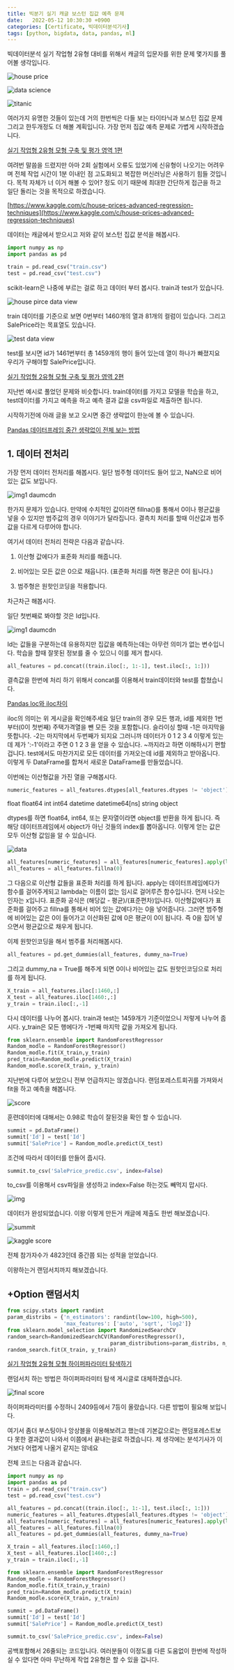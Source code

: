 ```yaml
---
title: 빅분기 실기 캐글 보스턴 집값 예측 문제
date:   2022-05-12 10:30:30 +0900
categories: [Certificate, 빅데이터분석기사]
tags: [python, bigdata, data, pandas, ml]
---
```


빅데이터분석 실기 작업형 2유형 대비를 위해서 캐글의 입문자를 위한 문제 몇가지를 풀어볼 생각입니다.

![house price](https://user-images.githubusercontent.com/85277660/210172049-c8e95512-4bed-4c7a-a504-6af0f35b52f1.png)

![data science](https://user-images.githubusercontent.com/85277660/210172065-b6424d6a-cae8-43cb-a3b5-c44907c4df6b.png)

![titanic](https://user-images.githubusercontent.com/85277660/210172070-e7fc040f-984e-47ac-94a5-0ef0830c18e7.png)

여러가지 유명한 것들이 있는데 거의 한번씩은 다들 보는 타이타닉과 보스턴 집값 문제 그리고 한두개정도 더 해볼 계획입니다. 가장 먼저 집값 예측 문제로 가볍게 시작하겠습니다.

[실기 작업형 2유형 모형 구축 및 평가 영역 1편](https://jeong-daniel.github.io/posts/%EB%B9%85%EB%B6%84%EA%B8%B0-%EC%8B%A4%EA%B8%B0-%EC%9E%91%EC%97%85%ED%98%95-2%EC%9C%A0%ED%98%95-%EB%AA%A8%ED%98%95-%EA%B5%AC%EC%B6%95-%EB%B0%8F-%ED%8F%89%EA%B0%80-%EC%98%81%EC%97%AD-1%ED%8E%B8/)

여려번 말씀을 드렸지만 아마 2회 실험에서 오류도 있었기에 신유형이 나오기는 어려우며 전체 작업 시간이 1분 이내인 점 고도화되고 복잡한 머신러닝은 사용하기 힘들 것입니다. 목적 자체가 너 이거 해볼 수 있어? 정도 이기 때문에 최대한 간단하게 접근을 하고 일단 돌리는 것을 목적으로 하겠습니다.

[https://www.kaggle.com/c/house-prices-advanced-regression-techniques](https://www.kaggle.com/c/house-prices-advanced-regression-techniques)

데이터는 캐글에서 받으시고 저와 같이 보스턴 집값 분석을 해봅시다.

```py
import numpy as np
import pandas as pd

train = pd.read_csv("train.csv")
test = pd.read_csv("test.csv")
```

scikit-learn은 나중에 부르는 걸로 하고 데이터 부터 봅시다. train과 test가 있습니다.

![house pirce data view](https://user-images.githubusercontent.com/85277660/210172571-1dcf9412-e06d-49b2-8293-feb0d9d079be.png)

train 데이터를 기준으로 보면 0번부터 1460개의 열과 81개의 컬럼이 있습니다. 그리고 SalePrice라는 목표열도 있습니다.

![test data view](https://user-images.githubusercontent.com/85277660/210172579-d90833a0-f772-462f-a3aa-766000f8c703.png)

test를 보시면 id가 1461번부터 총 1459개의 행이 들어 있는데 열이 하나가 빠졌지요 우리가 구해야할 SalePrice입니다.

[실기 작업형 2유형 모형 구축 및 평가 영역 2편](https://jeong-daniel.github.io/posts/%EB%B9%85%EB%B6%84%EA%B8%B0-%EC%8B%A4%EA%B8%B0-%EC%9E%91%EC%97%85%ED%98%95-2%EC%9C%A0%ED%98%95-%EB%AA%A8%ED%98%95-%EA%B5%AC%EC%B6%95-%EB%B0%8F-%ED%8F%89%EA%B0%80-%EC%98%81%EC%97%AD-2%ED%8E%B8/)

지난번 예시로 풀었던 문제와 비슷합니다. train데이터를 가지고 모델을 학습을 하고, test데이터를 가지고 예측을 하고 예측 결과 값을 csv파일로 제출하면 됩니다.


시작하기전에 아래 글을 보고 오시면 중간 생략없이 한눈에 볼 수 있습니다.

[Pandas 데이터프레임 중간 생략없이 전체 보는 방법](https://jeong-daniel.github.io/posts/Pandas-%EB%8D%B0%EC%9D%B4%ED%84%B0%ED%94%84%EB%A0%88%EC%9E%84-%EC%A4%91%EA%B0%84-%EC%83%9D%EB%9E%B5%EC%97%86%EC%9D%B4-%EC%A0%84%EC%B2%B4-%EB%B3%B4%EB%8A%94-%EB%B0%A9%EB%B2%95/)

## 1. 데이터 전처리
가장 먼저 데이터 전처리를 해봅시다. 일단 범주형 데이터도 들어 있고, NaN으로 비어있는 값도 보입니다.

![img1 daumcdn](https://user-images.githubusercontent.com/85277660/210172615-2af8b704-6942-49fd-a2f0-cdfd8c75ee7f.png)

한가지 문제가 있습니다. 만약에 수치적인 값이라면 fillna()를 통해서 0이나 평균값을 넣을 수 있지만 범주값의 경우 이야기가 달라집니다. 결측치 처리를 할때 이산값과 범주값을 다르게 다루어야 합니다.

여기서 데이터 전처리 전략은 다음과 같습니다.

1. 이산형 값에다가 표준화 처리를 해줍니다.

2. 비어있는 모든 값은 0으로 채웁니다. (표준화 처리를 하면 평균은 0이 됩니다.)

3. 범주형은 원핫인코딩을 적용합니다.

차근차근 해봅시다.

일단 첫번째로 봐야할 것은 Id입니다.

![img1 daumcdn](https://user-images.githubusercontent.com/85277660/210172627-20ddd015-6da4-4917-b232-612c61c48bda.png)

Id는 값들을 구분하는데 유용하지만 집값을 예측하는데는 아무런 의미가 없는 변수입니다. 학습을 할때 잘못된 정보를 줄 수 있으니 이를 제거 합시다.

```py
all_features = pd.concat((train.iloc[:, 1:-1], test.iloc[:, 1:]))
```

결측값을 한번에 처리 하기 위해서 concat를 이용해서 train데이터와 test를 합쳤습니다.

[Pandas loc와 iloc차이](https://jeong-daniel.github.io/posts/Pandas-loc%EC%99%80-iloc%EC%B0%A8%EC%9D%B4/)

iloc의 의미는 위 게시글을 확인해주세요 일단 train의 경우 모든 행과, id를 제외한 1번부터(0이 첫번째) 주택가격열을 뺀 모든 것을 포함합니다. 슬라이싱 할때 -1은 마지막을 뜻합니다. -2는 마지막에서 두번째가 되지요 그러니까 데이터가 0 1 2 3 4 이렇게 있는데 제가 ':-1'이라고 주면 0 1 2 3 을 얻을 수 있습니다. ~까지라고 하면 이해하시기 편할겁니다. test에서도 마찬가지로 모든 데이터를 가져오는데 id를 제외하고 받아옵니다. 이렇게 두 DataFrame를 합쳐서 새로운 DataFrame를 만들었습니다.

이번에는 이산형값을 가진 열을 구해봅시다.

```py
numeric_features = all_features.dtypes[all_features.dtypes != 'object'].index
```

float              float64
int                  int64
datetime    datetime64[ns]
string              object

dtypes를 하면 float64, int64, 또는 문자열이라면 object를 반환을 하게 됩니다. 즉 해당 데이터프레임에서 object가 아닌 것들의 index를 뽑아옵니다. 이렇게 얻는 값은 모두 이산형 값임을 알 수 있습니다.

![data](https://user-images.githubusercontent.com/85277660/210172659-e2f7ad7f-924f-4c51-aaf8-e18e8c2c7f95.png)

```py
all_features[numeric_features] = all_features[numeric_features].apply(lambda x: (x - x.mean()) / (x.std()))
all_features = all_features.fillna(0)
```

그 다음으로 이산형 값들을 표준화 처리를 하게 됩니다. apply는 데이터프레임에다가 함수를 걸어주게되고 lambda는 이름이 없는 임시로 걸어루즌 함수입니다. 먼저 나오는 인자는 x입니다. 표준화 공식은 (해당값 - 평균)/(표준편차)입니다. 이산형값에다가 표준화를 걸어주고 fillna를 통해서 비어 있는 값에다가는 0을 넣어줍니다. 그러면 범주형에 비어있는 값은 0이 들어가고 이산화된 값에 0은 평균이 0이 됩니다. 즉 0을 집어 넣으면서 평균값으로 채우게 됩니다.

이제 원핫인코딩을 해서 범주를 처리해봅시다.

```py
all_features = pd.get_dummies(all_features, dummy_na=True)
```
그리고 dummy_na = True를 해주게 되면 0이나 비어있는 값도 원핫인코딩으로 처리를 하게 됩니다.

```py
X_train = all_features.iloc[:1460,:]
X_test = all_features.iloc[1460:,:]
y_train = train.iloc[:,-1]
```
다시 데이터를 나누어 봅시다. train과 test는 1459개가 기준이었으니 저렇게 나누어 줍시다. y_train은 모든 행에다가 -1번째 마지막 값을 가져오게 됩니다.

```py
from sklearn.ensemble import RandomForestRegressor
Random_modle = RandomForestRegressor()
Random_modle.fit(X_train,y_train)
pred_train=Random_modle.predict(X_train)
Random_modle.score(X_train, y_train)
```
지난번에 다루어 보았으니 전부 언급하지는 않겠습니다. 랜덤포레스트회귀를 가져와서 fit을 하고 예측을 해봅니다.

![score](https://user-images.githubusercontent.com/85277660/210172692-4a46f019-5265-4494-8f29-5114e5a04c03.png)

훈련데이터에 대해서는 0.98로 학습이 잘된것을 확인 할 수 있습니다.

```py
summit = pd.DataFrame()
summit['Id'] = test['Id']
summit['SalePrice'] = Random_modle.predict(X_test)
```
조건에 따라서 데이터를 만들어 줍시다.

```py
summit.to_csv('SalePrice_predic.csv', index=False)
```
to_csv를 이용해서 csv파일을 생성하고 index=False 하는것도 빼먹지 맙시다.

![img](https://user-images.githubusercontent.com/85277660/210172707-3a48c4ac-63bf-492f-9a87-44ad51f61bfd.png)

데이터가 완성되었습니다. 이왕 이렇게 만든거 캐글에 제출도 한번 해보겠습니다.

![summit](https://user-images.githubusercontent.com/85277660/210172716-3c1ebada-1db2-443f-9e02-f46b691a8955.png)

![kaggle score](https://user-images.githubusercontent.com/85277660/210172720-74010de3-560b-4242-87b3-d0c5f0b1c464.png)

전체 참가자수가 4823인데 중간쯤 되는 성적을 얻었습니다. 


이왕하는거 랜덤서치까지 해보겠습니다.


## +Option 랜덤서치

```py
from scipy.stats import randint
param_distribs = {'n_estimators': randint(low=100, high=500), 
                  'max_features': ['auto', 'sqrt', 'log2']}
from sklearn.model_selection import RandomizedSearchCV
random_search=RandomizedSearchCV(RandomForestRegressor(), 
                                 param_distributions=param_distribs, n_iter=20, cv=5)
random_search.fit(X_train, y_train)
```

[실기 작업형 2유형 모형 하이퍼파라미터 탐색하기](https://jeong-daniel.github.io/posts/%EB%B9%85%EB%B6%84%EA%B8%B0-%EC%8B%A4%EA%B8%B0-%EC%9E%91%EC%97%85%ED%98%95-2%EC%9C%A0%ED%98%95-%ED%95%98%EC%9D%B4%ED%8D%BC%ED%8C%8C%EB%9D%BC%EB%AF%B8%ED%84%B0-%ED%83%90%EC%83%89%ED%95%98%EA%B8%B0/)

랜덤서치 하는 방법은 하이퍼파라미터 탐색 게시글로 대체하겠습니다.

![final score](https://user-images.githubusercontent.com/85277660/210172751-7f7fb552-54c6-4cd6-aa88-282a579fd3b2.png)

하이퍼파라미터를 수정하니 2409등에서 7등이 올랐습니다. 다른 방법이 필요해 보입니다.

여기서 좀더 부스팅이나 앙상블을 이용해보려고 했는데 기본값으로는 랜덤포레스트보다 못한 결과값이 나와서 이쯤에서 끝내는걸로 하겠습니다. 제 생각에는 분석기사가 이거보다 어렵게 나올거 같지는 않네요

 

전체 코드는 다음과 같습니다.


```py
import numpy as np
import pandas as pd
train = pd.read_csv("train.csv")
test = pd.read_csv("test.csv")

all_features = pd.concat((train.iloc[:, 1:-1], test.iloc[:, 1:]))
numeric_features = all_features.dtypes[all_features.dtypes != 'object'].index
all_features[numeric_features] = all_features[numeric_features].apply(lambda x: (x - x.mean()) / (x.std()))
all_features = all_features.fillna(0)
all_features = pd.get_dummies(all_features, dummy_na=True)

X_train = all_features.iloc[:1460,:]
X_test = all_features.iloc[1460:,:]
y_train = train.iloc[:,-1]

from sklearn.ensemble import RandomForestRegressor
Random_modle = RandomForestRegressor()
Random_modle.fit(X_train,y_train)
pred_train=Random_modle.predict(X_train)
Random_modle.score(X_train, y_train)

summit = pd.DataFrame()
summit['Id'] = test['Id']
summit['SalePrice'] = Random_modle.predict(X_test)

summit.to_csv('SalePrice_predic.csv', index=False)
```

공백포함해서 26줄되는 코드입니다. 여러분들이 이정도를 다른 도움없이 한번에 작성하실 수 있다면 아마 무난하게 작업 2유형은 할 수 있을 겁니다.